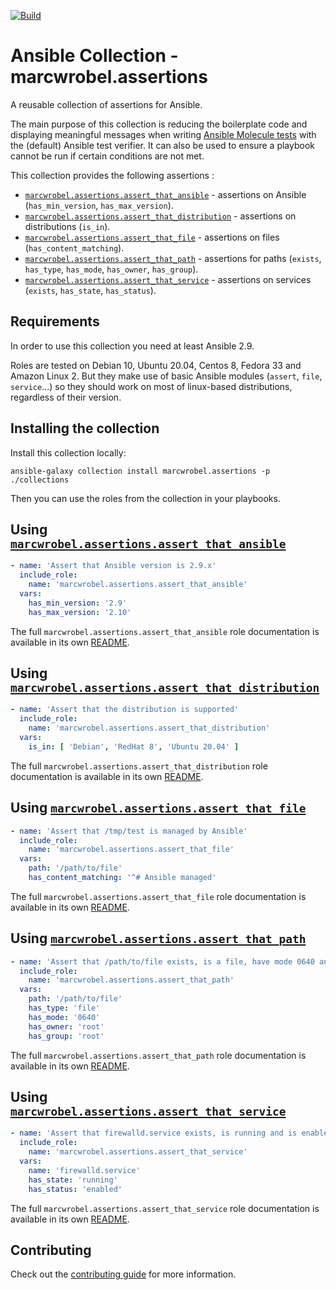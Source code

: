 [![Build](https://github.com/marcwrobel/ansible-collection-assertions/workflows/CI/badge.svg)](https://github.com/marcwrobel/ansible-collection-assertions/actions)

# Ansible Collection - marcwrobel.assertions

A reusable collection of assertions for Ansible.

The main purpose of this collection is reducing the boilerplate code and displaying meaningful messages when writing [Ansible Molecule tests](https://github.com/ansible-community/molecule)
with the (default) Ansible test verifier. It can also be used to ensure a playbook cannot be run if certain conditions are not met.

This collection provides the following assertions :

- [`marcwrobel.assertions.assert_that_ansible`](https://github.com/marcwrobel/ansible_collections/marcwrobel/assertions/roles/assert_that_ansible/README.md) - assertions on Ansible
  (`has_min_version`, `has_max_version`).
- [`marcwrobel.assertions.assert_that_distribution`](https://github.com/marcwrobel/ansible_collections/marcwrobel/assertions/roles/assert_that_distribution/README.md) - assertions on
  distributions (`is_in`).
- [`marcwrobel.assertions.assert_that_file`](https://github.com/marcwrobel/ansible_collections/marcwrobel/assertions/roles/assert_that_file/README.md) - assertions on files
  (`has_content_matching`).
- [`marcwrobel.assertions.assert_that_path`](https://github.com/marcwrobel/ansible_collections/marcwrobel/assertions/roles/assert_that_path/README.md) - assertions for paths (`exists`,
  `has_type`, `has_mode`, `has_owner`, `has_group`).
- [`marcwrobel.assertions.assert_that_service`](https://github.com/marcwrobel/ansible_collections/marcwrobel/assertions/roles/assert_that_service/README.md) - assertions on services
  (`exists`, `has_state`, `has_status`).

## Requirements

In order to use this collection you need at least Ansible 2.9.

Roles are tested on Debian 10, Ubuntu 20.04, Centos 8, Fedora 33 and Amazon Linux 2. But they make use of basic Ansible modules (`assert`, `file`, `service`...)
so they should work on most of linux-based distributions, regardless of their version.

## Installing the collection

Install this collection locally:

```shell
ansible-galaxy collection install marcwrobel.assertions -p ./collections
```

Then you can use the roles from the collection in your playbooks.

## Using [`marcwrobel.assertions.assert_that_ansible`](https://github.com/marcwrobel/ansible_collections/marcwrobel/assertions/roles/assert_that_ansible/README.md)

```yaml
- name: 'Assert that Ansible version is 2.9.x'
  include_role:
    name: 'marcwrobel.assertions.assert_that_ansible'
  vars:
    has_min_version: '2.9'
    has_max_version: '2.10'
```

The full `marcwrobel.assertions.assert_that_ansible` role documentation is available in its own [README](https://github.com/marcwrobel/ansible_collections/marcwrobel/assertions/roles/assert_that_ansible/README.md).

## Using [`marcwrobel.assertions.assert_that_distribution`](https://github.com/marcwrobel/ansible_collections/marcwrobel/assertions/roles/assert_that_distribution/README.md)

```yaml
- name: 'Assert that the distribution is supported'
  include_role:
    name: 'marcwrobel.assertions.assert_that_distribution'
  vars:
    is_in: [ 'Debian', 'RedHat 8', 'Ubuntu 20.04' ]
```

The full `marcwrobel.assertions.assert_that_distribution` role documentation is available in its own [README](https://github.com/marcwrobel/ansible_collections/marcwrobel/assertions/roles/assert_that_distribution/README.md).

## Using [`marcwrobel.assertions.assert_that_file`](https://github.com/marcwrobel/ansible_collections/marcwrobel/assertions/roles/assert_that_file/README.md)

```yaml
- name: 'Assert that /tmp/test is managed by Ansible'
  include_role:
    name: 'marcwrobel.assertions.assert_that_file'
  vars:
    path: '/path/to/file'
    has_content_matching: '^# Ansible managed'
```

The full `marcwrobel.assertions.assert_that_file` role documentation is available in its own [README](https://github.com/marcwrobel/ansible_collections/marcwrobel/assertions/roles/assert_that_file/README.md).

## Using [`marcwrobel.assertions.assert_that_path`](https://github.com/marcwrobel/ansible_collections/marcwrobel/assertions/roles/assert_that_path/README.md)

```yaml
- name: 'Assert that /path/to/file exists, is a file, have mode 0640 and belongs to root:root'
  include_role:
    name: 'marcwrobel.assertions.assert_that_path'
  vars:
    path: '/path/to/file'
    has_type: 'file'
    has_mode: '0640'
    has_owner: 'root'
    has_group: 'root'
```

The full `marcwrobel.assertions.assert_that_path` role documentation is available in its own [README](https://github.com/marcwrobel/ansible_collections/marcwrobel/assertions/roles/assert_that_path/README.md).

## Using [`marcwrobel.assertions.assert_that_service`](https://github.com/marcwrobel/ansible_collections/marcwrobel/assertions/roles/assert_that_service/README.md)

```yaml
- name: 'Assert that firewalld.service exists, is running and is enabled'
  include_role:
    name: 'marcwrobel.assertions.assert_that_service'
  vars:
    name: 'firewalld.service'
    has_state: 'running'
    has_status: 'enabled'
```

The full `marcwrobel.assertions.assert_that_service` role documentation is available in its own [README](https://github.com/marcwrobel/ansible_collections/marcwrobel/assertions/roles/assert_that_service/README.md).

## Contributing

Check out the [contributing guide](https://github.com/marcwrobel/ansible-collection-assertions/blob/main/CONTRIBUTING.md) for more information.
